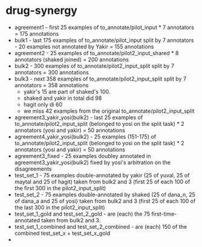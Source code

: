 # drug-synergy

- agreement1 - first 25 examples of to_annotate/pilot_input * 7 annotators = 175 annotations
- bulk1 - last 175 examples of to_annotate/pilot_input split by 7 annotators - 20 examples not annotated by Yakir = 155 annotations
- agreement2 - 25 examples of to_annotate/pilot2_input_shared * 8 annotators (shaked joined) = 200 annotations
- bulk2 - 300 examples of to_annotate/pilot2_input_split split by 7 annotators = 300 annotations
- bulk3 - next 358 examples of to_annotate/pilot2_input_split split by 7 annotators = 358 annotations
  - yakir's 15 are part of shaked's 100.
  - shaked and yakir in total did 98
  - hagit only di 60
  - we miss 42 examples from the original to_annotate/pilot2_input_split
- agreement3_yakir_yosi(bulk2) - last 25 examples of to_annotate/pilot2_input_split (belonged to yosi on the split task) * 2 annotators (yosi and yakir) = 50 annotations
- agreement4_yakir_yosi(bulk2) - 25 examples (151-175) of to_annotate/pilot2_input_split (belonged to yosi on the split task) * 2 annotators (yosi and yakir) = 50 annotations
- agreement3_fixed - 25 examples doubley annotated in agreement3_yakir_yosi(bulk2) fixed by yosi's arbitration on the disagreements
- test_set_1 - 75 examples double-annotated by yakir (25 of yuval, 25 of maytal and 25 of hagit) taken from bulk2 and 3 (first 25 of each 100 of the first 300 in the pilot2_input_split)
- test_set_2 - 75 examples double-annotated by shaked (25 of dana_n, 25 of dana_a and 25 of yosi) taken from bulk2 and 3 (first 25 of each 100 of the last 300 in the pilot2_input_split)
- test_set_1_gold and test_set_2_gold - are (each) the 75 first-time-annotated taken from bulk2 and 3.
- test_set_1_combined and test_set_2_combined - are (each) 150 of the combined test_set_x + test_set_x_gold
- 